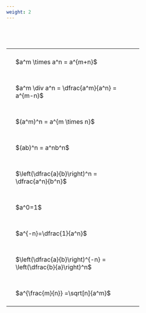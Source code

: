 ```yaml
---
weight: 2
---
```


#  
<br>
<style type="text/css">
#T_9e3b2 th.col_heading {
  text-align: left;
  font-size: 1em;
}
#T_9e3b2 td {
  text-align: left;
  font-size: 1em;
  padding: 1.5em;
}
#T_9e3b2_row0_col0, #T_9e3b2_row1_col0, #T_9e3b2_row2_col0, #T_9e3b2_row3_col0, #T_9e3b2_row4_col0, #T_9e3b2_row5_col0, #T_9e3b2_row6_col0, #T_9e3b2_row7_col0, #T_9e3b2_row8_col0 {
  width: 300px;
  white-space: pre-wrap;
}
</style>
<table id="T_9e3b2">
  <thead>
  </thead>
  <tbody>
    <tr>
      <td id="T_9e3b2_row0_col0" class="data row0 col0" >$a^m \times a^n = a^{m+n}$</td>
    </tr>
    <tr>
      <td id="T_9e3b2_row1_col0" class="data row1 col0" >$a^m \div a^n = \dfrac{a^m}{a^n} = a^{m-n}$</td>
    </tr>
    <tr>
      <td id="T_9e3b2_row2_col0" class="data row2 col0" >$(a^m)^n = a^{m \times n}$</td>
    </tr>
    <tr>
      <td id="T_9e3b2_row3_col0" class="data row3 col0" >$(ab)^n = a^nb^n$</td>
    </tr>
    <tr>
      <td id="T_9e3b2_row4_col0" class="data row4 col0" >$\left(\dfrac{a}{b}\right)^n = \dfrac{a^n}{b^n}$</td>
    </tr>
    <tr>
      <td id="T_9e3b2_row5_col0" class="data row5 col0" >$a^0=1$</td>
    </tr>
    <tr>
      <td id="T_9e3b2_row6_col0" class="data row6 col0" >$a^{-n}=\dfrac{1}{a^n}$</td>
    </tr>
    <tr>
      <td id="T_9e3b2_row7_col0" class="data row7 col0" >$\left(\dfrac{a}{b}\right)^{-n} = \left(\dfrac{b}{a}\right)^n$</td>
    </tr>
    <tr>
      <td id="T_9e3b2_row8_col0" class="data row8 col0" >$a^{\frac{m}{n}} =\sqrt[n]{a^m}$</td>
    </tr>
  </tbody>
</table>
